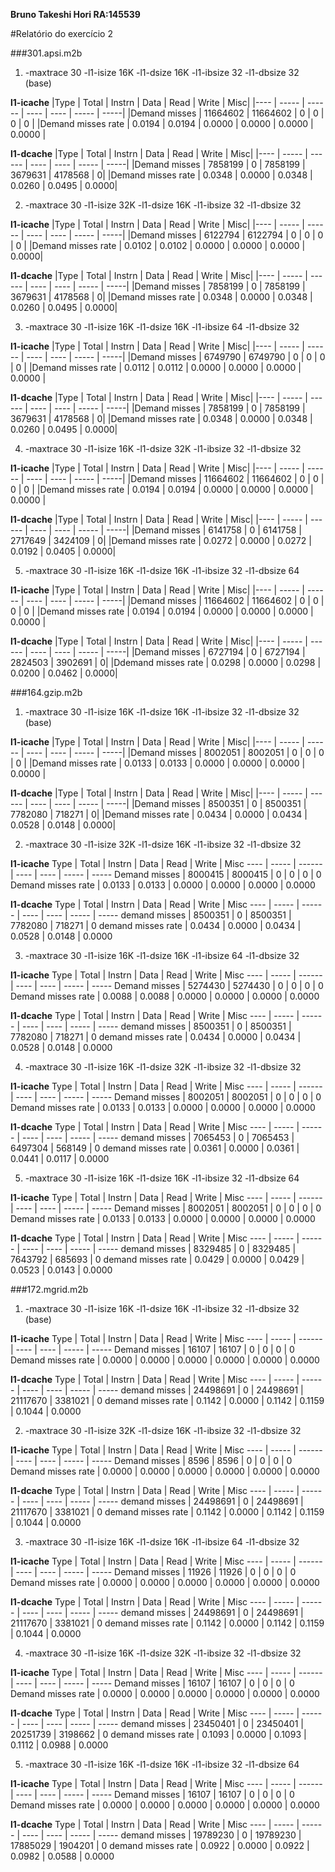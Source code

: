 **Bruno Takeshi Hori		RA:145539**

#Relatório do exercício 2
 
###301.apsi.m2b 

1. -maxtrace 30 -l1-isize 16K -l1-dsize 16K -l1-ibsize 32 -l1-dbsize 32 (base)

**l1-icache** 
|Type | Total | Instrn | Data | Read | Write | Misc|
|---- | ----- | ------ | ---- | ---- | ----- | -----|
|Demand misses | 11664602 | 11664602 | 0 | 0 | 0 | 0 |
|Demand misses rate | 0.0194 | 0.0194 | 0.0000 | 0.0000 | 0.0000 | 0.0000 |

**l1-dcache**
|Type | Total | Instrn | Data | Read | Write | Misc|
|---- | ----- | ------ | ---- | ---- | ----- | -----|
|Demand misses | 7858199 | 0 | 7858199 | 3679631 | 4178568 | 0|
|Demand misses rate | 0.0348 | 0.0000 | 0.0348 | 0.0260 | 0.0495 | 0.0000|

2. -maxtrace 30 -l1-isize 32K -l1-dsize 16K -l1-ibsize 32 -l1-dbsize 32

**l1-icache** 
|Type | Total | Instrn | Data | Read | Write | Misc|
|---- | ----- | ------ | ---- | ---- | ----- | -----|
|Demand misses | 6122794 | 6122794 | 0 | 0 | 0 | 0 |
|Demand misses rate | 0.0102 | 0.0102 | 0.0000 | 0.0000 | 0.0000 | 0.0000| 

**l1-dcache**
|Type | Total | Instrn | Data | Read | Write | Misc|
|---- | ----- | ------ | ---- | ---- | ----- | -----|
|Demand misses | 7858199 | 0 | 7858199 | 3679631 | 4178568 | 0|
|Demand misses rate | 0.0348 | 0.0000 | 0.0348 | 0.0260 | 0.0495 | 0.0000|

3. -maxtrace 30 -l1-isize 16K -l1-dsize 16K -l1-ibsize 64 -l1-dbsize 32

**l1-icache** 
|Type | Total | Instrn | Data | Read | Write | Misc|
|---- | ----- | ------ | ---- | ---- | ----- | -----|
|Demand misses | 6749790 | 6749790 | 0 | 0 | 0 | 0 |
|Demand misses rate | 0.0112 | 0.0112 | 0.0000 | 0.0000 | 0.0000 | 0.0000 |

**l1-dcache**
|Type | Total | Instrn | Data | Read | Write | Misc|
|---- | ----- | ------ | ---- | ---- | ----- | -----|
|Demand misses | 7858199 | 0 | 7858199 | 3679631 | 4178568 | 0|
|Demand misses rate | 0.0348 | 0.0000 | 0.0348 | 0.0260 | 0.0495 | 0.0000|

4. -maxtrace 30 -l1-isize 16K -l1-dsize 32K -l1-ibsize 32 -l1-dbsize 32

**l1-icache** 
|Type | Total | Instrn | Data | Read | Write | Misc|
|---- | ----- | ------ | ---- | ---- | ----- | -----|
|Demand misses | 11664602 | 11664602 | 0 | 0 | 0 | 0 |
|Demand misses rate | 0.0194 | 0.0194 | 0.0000 | 0.0000 | 0.0000 | 0.0000 |

**l1-dcache**
|Type | Total | Instrn | Data | Read | Write | Misc|
|---- | ----- | ------ | ---- | ---- | ----- | -----|
|Demand misses | 6141758 | 0 | 6141758 | 2717649 | 3424109 | 0|
|Demand misses rate | 0.0272 | 0.0000 | 0.0272 | 0.0192 | 0.0405 | 0.0000|

5. -maxtrace 30 -l1-isize 16K -l1-dsize 16K -l1-ibsize 32 -l1-dbsize 64

**l1-icache** 
|Type | Total | Instrn | Data | Read | Write | Misc|
|---- | ----- | ------ | ---- | ---- | ----- | -----|
|Demand misses | 11664602 | 11664602 | 0 | 0 | 0 | 0 |
|Demand misses rate | 0.0194 | 0.0194 | 0.0000 | 0.0000 | 0.0000 | 0.0000 |

**l1-dcache**
|Type | Total | Instrn | Data | Read | Write | Misc|
|---- | ----- | ------ | ---- | ---- | ----- | -----|
|Demand misses | 6727194 | 0 | 6727194 | 2824503 | 3902691 | 0|
|Ddemand misses rate | 0.0298 | 0.0000 | 0.0298 | 0.0200 | 0.0462 | 0.0000|

###164.gzip.m2b 


1. -maxtrace 30 -l1-isize 16K -l1-dsize 16K -l1-ibsize 32 -l1-dbsize 32 (base)

**l1-icache** 
|Type | Total | Instrn | Data | Read | Write | Misc|
|---- | ----- | ------ | ---- | ---- | ----- | -----|
|Demand misses | 8002051 | 8002051 | 0 | 0 | 0 | 0 |
|Demand misses rate | 0.0133 | 0.0133 | 0.0000 | 0.0000 | 0.0000 | 0.0000 |

**l1-dcache**
|Type | Total | Instrn | Data | Read | Write | Misc|
|---- | ----- | ------ | ---- | ---- | ----- | -----|
|Demand misses | 8500351 | 0 | 8500351 | 7782080 | 718271 | 0|
|Demand misses rate | 0.0434 | 0.0000 | 0.0434 | 0.0528 | 0.0148 | 0.0000|

2. -maxtrace 30 -l1-isize 32K -l1-dsize 16K -l1-ibsize 32 -l1-dbsize 32

**l1-icache** 
Type | Total | Instrn | Data | Read | Write | Misc
---- | ----- | ------ | ---- | ---- | ----- | -----
Demand misses | 8000415 | 8000415 | 0 | 0 | 0 | 0 
Demand misses rate | 0.0133 | 0.0133 | 0.0000 | 0.0000 | 0.0000 | 0.0000 

**l1-dcache**
Type | Total | Instrn | Data | Read | Write | Misc
---- | ----- | ------ | ---- | ---- | ----- | -----
demand misses | 8500351 | 0 | 8500351 | 7782080 | 718271 | 0
demand misses rate | 0.0434 | 0.0000 | 0.0434 | 0.0528 | 0.0148 | 0.0000

3. -maxtrace 30 -l1-isize 16K -l1-dsize 16K -l1-ibsize 64 -l1-dbsize 32

**l1-icache** 
Type | Total | Instrn | Data | Read | Write | Misc
---- | ----- | ------ | ---- | ---- | ----- | -----
Demand misses | 5274430 | 5274430 | 0 | 0 | 0 | 0 
Demand misses rate | 0.0088 | 0.0088 | 0.0000 | 0.0000 | 0.0000 | 0.0000 

**l1-dcache**
Type | Total | Instrn | Data | Read | Write | Misc
---- | ----- | ------ | ---- | ---- | ----- | -----
demand misses | 8500351 | 0 | 8500351 | 7782080 | 718271 | 0
demand misses rate | 0.0434 | 0.0000 | 0.0434 | 0.0528 | 0.0148 | 0.0000

4. -maxtrace 30 -l1-isize 16K -l1-dsize 32K -l1-ibsize 32 -l1-dbsize 32

**l1-icache** 
Type | Total | Instrn | Data | Read | Write | Misc
---- | ----- | ------ | ---- | ---- | ----- | -----
Demand misses | 8002051 | 8002051 | 0 | 0 | 0 | 0 
Demand misses rate | 0.0133 | 0.0133 | 0.0000 | 0.0000 | 0.0000 | 0.0000 

**l1-dcache**
Type | Total | Instrn | Data | Read | Write | Misc
---- | ----- | ------ | ---- | ---- | ----- | -----
demand misses | 7065453 | 0 | 7065453 | 6497304 | 568149 | 0
demand misses rate | 0.0361 | 0.0000 | 0.0361 | 0.0441 | 0.0117 | 0.0000

5. -maxtrace 30 -l1-isize 16K -l1-dsize 16K -l1-ibsize 32 -l1-dbsize 64

**l1-icache** 
Type | Total | Instrn | Data | Read | Write | Misc
---- | ----- | ------ | ---- | ---- | ----- | -----
Demand misses | 8002051 | 8002051 | 0 | 0 | 0 | 0 
Demand misses rate | 0.0133 | 0.0133 | 0.0000 | 0.0000 | 0.0000 | 0.0000 

**l1-dcache**
Type | Total | Instrn | Data | Read | Write | Misc
---- | ----- | ------ | ---- | ---- | ----- | -----
demand misses | 8329485 | 0 | 8329485 | 7643792 | 685693 | 0
demand misses rate | 0.0429 | 0.0000 | 0.0429 | 0.0523 | 0.0143 | 0.0000

###172.mgrid.m2b 


1. -maxtrace 30 -l1-isize 16K -l1-dsize 16K -l1-ibsize 32 -l1-dbsize 32 (base)

**l1-icache** 
Type | Total | Instrn | Data | Read | Write | Misc
---- | ----- | ------ | ---- | ---- | ----- | -----
Demand misses | 16107 | 16107 | 0 | 0 | 0 | 0 
Demand misses rate | 0.0000 | 0.0000 | 0.0000 | 0.0000 | 0.0000 | 0.0000 

**l1-dcache**
Type | Total | Instrn | Data | Read | Write | Misc
---- | ----- | ------ | ---- | ---- | ----- | -----
demand misses | 24498691 | 0 | 24498691 | 21117670 | 3381021 | 0
demand misses rate | 0.1142 | 0.0000 | 0.1142 | 0.1159 | 0.1044 | 0.0000

2. -maxtrace 30 -l1-isize 32K -l1-dsize 16K -l1-ibsize 32 -l1-dbsize 32

**l1-icache** 
Type | Total | Instrn | Data | Read | Write | Misc
---- | ----- | ------ | ---- | ---- | ----- | -----
Demand misses | 8596 | 8596 | 0 | 0 | 0 | 0 
Demand misses rate | 0.0000 | 0.0000 | 0.0000 | 0.0000 | 0.0000 | 0.0000 

**l1-dcache**
Type | Total | Instrn | Data | Read | Write | Misc
---- | ----- | ------ | ---- | ---- | ----- | -----
demand misses | 24498691 | 0 | 24498691 | 21117670 | 3381021 | 0
demand misses rate | 0.1142 | 0.0000 | 0.1142 | 0.1159 | 0.1044 | 0.0000

3. -maxtrace 30 -l1-isize 16K -l1-dsize 16K -l1-ibsize 64 -l1-dbsize 32

**l1-icache** 
Type | Total | Instrn | Data | Read | Write | Misc
---- | ----- | ------ | ---- | ---- | ----- | -----
Demand misses | 11926 | 11926 | 0 | 0 | 0 | 0 
Demand misses rate | 0.0000 | 0.0000 | 0.0000 | 0.0000 | 0.0000 | 0.0000 

**l1-dcache**
Type | Total | Instrn | Data | Read | Write | Misc
---- | ----- | ------ | ---- | ---- | ----- | -----
demand misses | 24498691 | 0 | 24498691 | 21117670 | 3381021 | 0
demand misses rate | 0.1142 | 0.0000 | 0.1142 | 0.1159 | 0.1044 | 0.0000

4. -maxtrace 30 -l1-isize 16K -l1-dsize 32K -l1-ibsize 32 -l1-dbsize 32

**l1-icache** 
Type | Total | Instrn | Data | Read | Write | Misc
---- | ----- | ------ | ---- | ---- | ----- | -----
Demand misses | 16107 | 16107 | 0 | 0 | 0 | 0 
Demand misses rate | 0.0000 | 0.0000 | 0.0000 | 0.0000 | 0.0000 | 0.0000 

**l1-dcache**
Type | Total | Instrn | Data | Read | Write | Misc
---- | ----- | ------ | ---- | ---- | ----- | -----
demand misses | 23450401 | 0 | 23450401 | 20251739 | 3198662 | 0
demand misses rate | 0.1093 | 0.0000 | 0.1093 | 0.1112 | 0.0988 | 0.0000

5. -maxtrace 30 -l1-isize 16K -l1-dsize 16K -l1-ibsize 32 -l1-dbsize 64

**l1-icache** 
Type | Total | Instrn | Data | Read | Write | Misc
---- | ----- | ------ | ---- | ---- | ----- | -----
Demand misses | 16107 | 16107 | 0 | 0 | 0 | 0 
Demand misses rate | 0.0000 | 0.0000 | 0.0000 | 0.0000 | 0.0000 | 0.0000 

**l1-dcache**
Type | Total | Instrn | Data | Read | Write | Misc
---- | ----- | ------ | ---- | ---- | ----- | -----
demand misses | 19789230 | 0 | 19789230 | 17885029 | 1904201 | 0
demand misses rate | 0.0922 | 0.0000 | 0.0922 | 0.0982 | 0.0588 | 0.0000

